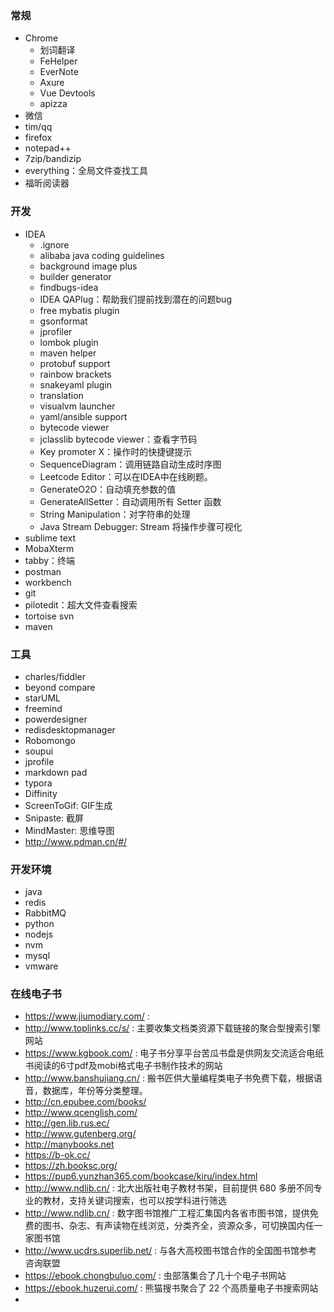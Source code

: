 ### 常规
- Chrome
  - 划词翻译
  - FeHelper
  - EverNote
  - Axure
  - Vue Devtools
  - apizza
- 微信
- tim/qq
- firefox
- notepad++
- 7zip/bandizip
- everything：全局文件查找工具
- 福昕阅读器

### 开发
- IDEA
  - .ignore
  - alibaba java coding guidelines
  - background image plus
  - builder generator
  - findbugs-idea
  - IDEA QAPlug：帮助我们提前找到潜在的问题bug
  - free mybatis plugin
  - gsonformat
  - jprofiler
  - lombok plugin
  - maven helper
  - protobuf support
  - rainbow brackets
  - snakeyaml plugin
  - translation
  - visualvm launcher
  - yaml/ansible support
  - bytecode viewer
  - jclasslib bytecode viewer：查看字节码
  - Key promoter X：操作时的快捷键提示
  - SequenceDiagram：调用链路自动生成时序图
  - Leetcode Editor：可以在IDEA中在线刷题。
  - GenerateO2O：自动填充参数的值
  - GenerateAllSetter：自动调用所有 Setter 函数
  - String Manipulation：对字符串的处理
  - Java Stream Debugger: Stream 将操作步骤可视化
- sublime text
- MobaXterm
- tabby：终端
- postman
- workbench
- git
- pilotedit：超大文件查看搜索
- tortoise svn
- maven

### 工具
- charles/fiddler
- beyond compare
- starUML
- freemind
- powerdesigner
- redisdesktopmanager
- Robomongo
- soupui
- jprofile
- markdown pad
- typora
- Diffinity
- ScreenToGif: GIF生成
- Snipaste: 截屏
- MindMaster: 思维导图
- http://www.pdman.cn/#/

### 开发环境
- java
- redis
- RabbitMQ
- python
- nodejs
- nvm
- mysql
- vmware

### 在线电子书
- https://www.jiumodiary.com/ : 
- http://www.toplinks.cc/s/ : 主要收集文档类资源下载链接的聚合型搜索引擎网站
- https://www.kgbook.com/ : 电子书分享平台苦瓜书盘是供网友交流适合电纸书阅读的6寸pdf及mobi格式电子书制作技术的网站
- http://www.banshujiang.cn/ : 搬书匠供大量编程类电子书免费下载，根据语音，数据库，年份等分类整理。
- http://cn.epubee.com/books/
- http://www.qcenglish.com/
- http://gen.lib.rus.ec/
- http://www.gutenberg.org/ 
- http://manybooks.net
- https://b-ok.cc/
- https://zh.booksc.org/
- https://pup6.yunzhan365.com/bookcase/kiru/index.html
- http://www.ndlib.cn/ : 北大出版社电子教材书架，目前提供 680 多册不同专业的教材，支持关键词搜索，也可以按学科进行筛选
- http://www.ndlib.cn/ : 数字图书馆推广工程汇集国内各省市图书馆，提供免费的图书、杂志、有声读物在线浏览，分类齐全，资源众多，可切换国内任一家图书馆
- http://www.ucdrs.superlib.net/ : 与各大高校图书馆合作的全国图书馆参考咨询联盟
- https://ebook.chongbuluo.com/ : 虫部落集合了几十个电子书网站
- https://ebook.huzerui.com/ : 熊猫搜书聚合了 22 个高质量电子书搜索网站
- 
